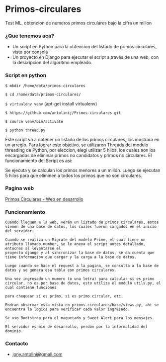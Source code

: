 # Primos-circulares

Test ML, obtencion de numeros primos circulares bajo la cifra un millon

### ¿Que tenemos acá? ###

+ Un script en Python para la obtencion del listado de primos circulares, visto por consola
+ Un proyecto en Django para ejecutar el script a través de una web, con la descripcion del algoritmo empleado.

### Script en python ###

`$ mkdir /home/data/primos-circulares`

`$ cd /home/data/primos-circulares/`

`$ virtualenv venv` (apt-get install virtualenv)

`$ https://github.com/antolinij/Primos-circulares.git`

`$ source venv/bin/activate`

`$ python thread.py`

Este script va a obtener un listado de los primos circulares, los mostrara en un arreglo. Para lograr este objetivo, se utilizaron Threads del modulo threading de Python,
por eleccion, elegi utilizar 5 hilos, los cuales son los encargados de eliminar primos no candidatos y primos no circulares. El funcionamiento del Script es asi:

Se ejecuta y se calculan los primos menores a un millón.
Luego se ejecutan 5 hilos para que eliminen a todos los primos que no son circulares.

### Pagina web  ###

 [Primos Circulares - Web en desarrollo](http://ardilla.com.ar:8989)

 ### Funcionamiento ###

    Cuando lleguen a la web, verán un listado de primos circulares, estos vienen de una base de datos, los cuales fueron cargados en el inicio del servidor.

    Cuando se realiza un Migrate del modelo Prime, el cual tiene un atributo llamado number, se le anexa el script antes detallado, entocnes al levantarse el 
    proyecto django y al sincronizar la base de datos, se da cuenta que tiene informacion que cargar y la carga a la base de datos.

    Luego cuando se hace el request a la pagina, se consulta a la base de datos y se genera esa tabla con primos circulares.

    Una vez ingresado un numero (o una letra) para calcular si es primo circular, no es por base de datos, esto utiliza el modulo utils.py, el cual contiene funciones

    para chequear si es primo, si es primo circular, etc.

    Podran observar esta vista en primos-circulares/base/views.py, ahi se encuentra la logica para verificar cada valor ingresado.

    Se uso Bootstrap para el maquetado y Sweet Alert para los mensajes.

    El servidor es mio de desarrollo, perdón por la informalidad del dominio.

 ### Contacto ###

 + jony.antolini@gmail.com
